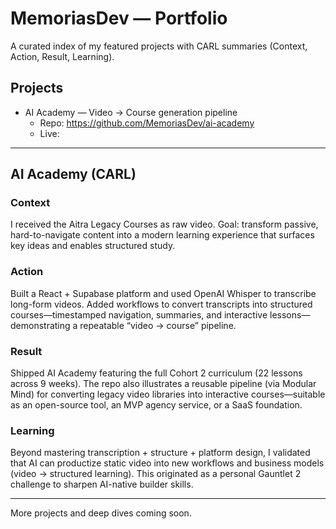 # MemoriasDev — Portfolio

A curated index of my featured projects with CARL summaries (Context, Action, Result, Learning).

## Projects

- AI Academy — Video → Course generation pipeline
  - Repo: https://github.com/MemoriasDev/ai-academy
  - Live: <add demo link>

---

## AI Academy (CARL)

### Context
I received the Aitra Legacy Courses as raw video. Goal: transform passive, hard-to-navigate content into a modern learning experience that surfaces key ideas and enables structured study.

### Action
Built a React + Supabase platform and used OpenAI Whisper to transcribe long-form videos. Added workflows to convert transcripts into structured courses—timestamped navigation, summaries, and interactive lessons—demonstrating a repeatable “video → course” pipeline.

### Result
Shipped AI Academy featuring the full Cohort 2 curriculum (22 lessons across 9 weeks). The repo also illustrates a reusable pipeline (via Modular Mind) for converting legacy video libraries into interactive courses—suitable as an open-source tool, an MVP agency service, or a SaaS foundation.

### Learning
Beyond mastering transcription + structure + platform design, I validated that AI can productize static video into new workflows and business models (video → structured learning). This originated as a personal Gauntlet 2 challenge to sharpen AI-native builder skills.

---

More projects and deep dives coming soon.

